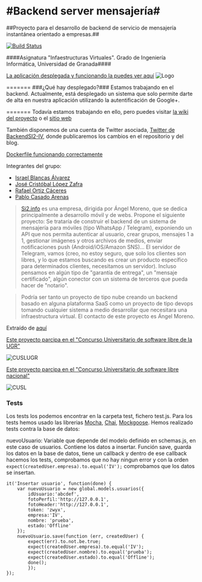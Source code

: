 #Backend server mensajería#
==============

##Proyecto para el desarrollo de backend de servicio de mensajería instantánea orientado a empresas.##

[![Build Status](https://travis-ci.org/iblancasa/BackendSI2-IV.svg?branch=master)](https://travis-ci.org/iblancasa/BackendSI2-IV)

####Asignatura "Infaestructuras Virtuales". Grado de Ingeniería Informática, Universidad de Granada####



[La aplicación desplegada y funcionando la puedes ver aquí](http://backendsi2-iblancasa.rhcloud.com/)
![Logo](http://fotos.subefotos.com/5fc10a3fee9186a0be88759dbcec02f3o.jpg)

=======
###¿Qué hay desplegado?###
Estamos trabajando en el backend.
Actualmente, está desplegado un sistema que solo permite darte de alta en nuestra aplicación utilizando la autentificación de Google+.


=======
Todavía estamos trabajando en ello, pero puedes visitar [la wiki del proyecto](https://github.com/iblancasa/BackendSI2-IV/wiki) o el [sitio web](http://iblancasa.github.io/BackendSI2-IV/)

También disponemos de una cuenta de Twitter asociada, [Twitter de BackendSI2-IV](https://twitter.com/BackendSI2), donde publicaremos los cambios en el repositorio y del blog.

[Dockerfile funcionando correctamente](https://github.com/iblancasa/BackendSI2-IV/blob/master/Dockerfile)



Integrantes del grupo:

+ [Israel Blancas Álvarez](https://github.com/iblancasa)
+ [José Cristóbal López Zafra](https://github.com/JCristobal)
+ [Rafael Ortiz Cáceres](https://github.com/rafaroc)
+ [Pablo Casado Arenas](https://github.com/ramako)



> [Si2.info](http://si2.info/) es una empresa, dirigida por Ángel Moreno, que se dedica principalmente a desarrollo móvil y de webs. Propone el siguiente proyecto: Se trataría de construir el backend de un sistema de mensajería para móviles (tipo WhatsApp / Telegram), exponiendo un API que nos permita autenticar al usuario, crear grupos, mensajes 1 a 1, gestionar imágenes y otros archivos de medios, enviar notificaciones push (Android/iOS/Amazon SNS)... El servidor de Telegram, vamos (creo, no estoy seguro, que solo los clientes son libres, y lo que estamos buscando es crear un producto específico para determinados clientes, necesitamos un servidor). Incluso pensamos en algún tipo de "garantía de entrega", un "mensaje certificado", algún conector con un sistema de terceros que pueda hacer de "notario".

> Podría ser tanto un proyecto de tipo nube creando un backend basado en alguna plataforma SaaS como un proyecto de tipo devops tomando cualquier sistema a medio desarrollar que necesitara una infraestructura virtual. El contacto de este proyecto es Ángel Moreno.

Extraído de [aquí](https://github.com/JJ/GII-2014/blob/master/practicas_propuestas.md)

[Este proyecto parcipa en el "Concurso Universitario de software libre de la UGR"](http://osl.ugr.es/2014/09/26/premios-a-proyectos-libres-de-la-ugr/)

![CUSLUGR](logo-cuslugr.png)


[Este proyecto parcipa en el "Concurso Universitario de software libre nacional"](http://www.concursosoftwarelibre.org/)

![CUSL](logo-cusl.png)

### Tests

Los tests los podemos encontrar en la carpeta test, fichero test.js. Para los tests hemos usado las librerias [Mocha](http://mochajs.org/), [Chai](http://chaijs.com/), [Mockgoose](https://github.com/mccormicka/Mockgoose).
Hemos realizado tests contra la base de datos:

nuevoUsuario: Variable que depende del modelo definido en schemas.js, en este caso de usuarios. Contiene los datos a insertar.
Función save, guarda los datos en la base de datos, tiene un callback y dentro de ese callback hacemos los tests, comprobamos que no hay ningun error y con la orden `expect(createdUser.empresa).to.equal('IV');` comprobamos que los datos se insertan.
```
it('Insertar usuario', function(done) {
	var nuevoUsuario = new global.models.usuarios({
		idUsuario:'abcdef',
		fotoPerfil:'http://127.0.0.1',
		fotoHeader:'http://127.0.0.1',
		token: 'zwyx',
		empresa:'IV',
		nombre: 'prueba',
		estado:'Offline'
	});
	nuevoUsuario.save(function (err, createdUser) {
		expect(err).to.not.be.true;
		expect(createdUser.empresa).to.equal('IV');
		expect(createdUser.nombre).to.equal('prueba');
		expect(createdUser.estado).to.equal('Offline');
		done();
		});
});
```

